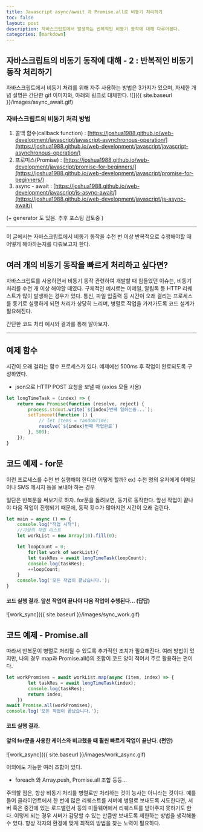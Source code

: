 ```yaml
---
title: Javascript async/await 과 Promise.all로 비동기 처리하기
toc: false
layout: post
description: 자바스크립트에서 발생하는 반복적인 비동기 동작에 대해 다루어본다.
categories: [markdown]
---
```

## 자바스크립트의 비동기 동작에 대해 - 2 : 반복적인 비동기 동작 처리하기

자바스크립트에서 비동기 처리를 위해 자주 사용하는 방법은 3가지가 있으며, 자세한 개념 설명은 간단한 gif 이미지와, 아래의 링크로 대체한다. 
![]({{ site.baseurl }}/images/async_await.gif)

### 자바스크립트의 비동기 처리 방법

1. 콜백 함수(callback function) : [https://joshua1988.github.io/web-development/javascript/javascript-asynchronous-operation/](https://joshua1988.github.io/web-development/javascript/javascript-asynchronous-operation/)
2. 프로미스(Promise) : [https://joshua1988.github.io/web-development/javascript/promise-for-beginners/](https://joshua1988.github.io/web-development/javascript/promise-for-beginners/)
3. async - await : [https://joshua1988.github.io/web-development/javascript/js-async-await/](https://joshua1988.github.io/web-development/javascript/js-async-await/)

(+ generator 도 있음. 추후 포스팅 검토중 )

---

이 글에서는 자바스크립트에서 비동기 동작을 수천 번 이상 반복적으로 수행해야할 때 어떻게 해야하는지를 다뤄보고자 한다.

## 여러 개의 비동기 동작을 빠르게 처리하고 싶다면?

자바스크립트를 사용하면서 비동기 동작 관련하여 개발할 때 힘들었던 이슈는, 비동기 처리를 수천 개 이상 해야할 때였다. 구체적인 예시로는 이메일, 알림톡 등 HTTP 리퀘스트가 많이 발생하는 경우가 있다. 통신, 파일 입출력 등 시간이 오래 걸리는 프로세스를 동기로 실행하게 되면 처리가 상당히 느리며, 병렬로 작업을 가져가도록 코드 설계가 필요해진다.

간단한 코드 처리 예시와 결과를 통해 알아보자.

---

## 예제 함수
시간이 오래 걸리는 함수 프로세스가 있다. 예제에선 500ms 후 작업이 완료되도록 구성하였다.

- json으로 HTTP POST 요청을 보낼 때 (axios 모듈 사용)

```jsx
let longTimeTask = (index) => {
    return new Promise(function (resolve, reject) {
        process.stdout.write(`${index}번째 일하는중...`);
        setTimeout(function () {
            // let items = randomTime;
            resolve(`${index}번째 작업완료`)
        }, 500);
    });
}
```

## 코드 예제 - for문
이런 프로세스를 수천 번 실행해야 한다면 어떻게 할까? 
ex) 수천 명의 유저에게 이메일이나 SMS 메시지 등을 보내야 하는 경우

일단은 반복문을 써보기로 하자. for문을 돌려보면, 동기로 동작한다. 앞선 작업이 끝나야 다음 작업이 진행되기 때문에, 동작 횟수가 많아지면 시간이 오래 걸린다.

```jsx
let main = async () => {
    console.log("작업 시작");
    //가상의 작업 리스트
    let workList = new Array(10).fill(0);

    let loopCount = 0;
		for(let work of workList){
        let taskRes = await longTimeTask(loopCount);
        console.log(taskRes);
        ++loopCount;
    }
    console.log('모든 작업이 끝났습니다.');
}
```

#### 코드 실행 결과. 앞선 작업이 끝나야 다음 작업이 수행된다... (답답)
![work_sync]({{ site.baseurl }}/images/sync_work.gif)

## 코드 예제 - Promise.all
따라서 반복문이 병렬로 처리될 수 있도록 추가적인 조치가 필요해진다. 여러 방법이 있지만, 나의 경우 map과 Promise.all()의 조합이 코드 양이 적어서 주로 활용하는 편이다.

```jsx
let workPromises = await workList.map(async (item, index) => {
        let taskRes = await longTimeTask(index);
        console.log(taskRes);
        return index;
    })
await Promise.all(workPromises);
console.log('모든 작업이 끝났습니다.');
```

#### 코드 실행 결과. 
#### 앞의 for문을 사용한 케이스와 비교했을 때 훨씬 빠르게 작업이 끝난다. (편안)
![work_async]({{ site.baseurl }}/images/work_async.gif)

이외에도 가능한 여러 조합이 있다.
- foreach 와 Array.push, Promise.all 조합 등등...

주의할 점은, 항상 비동기 처리를 병렬로만 처리하는 것이 능사는 아니라는 것이다. 예를 들어 클라이언트에서 한 번에 많은 리퀘스트를 서버에 병렬로 보내도록 시도한다면, 서버 혹은 중간에 있는 로드밸런서 등의 미들웨어에서 리퀘스트를 받아주지 못하기도 한다. 이렇게 되는 경우 서버가 감당할 수 있는 만큼만 보내도록 제한하는 방법을 생각해볼 수 있다. 항상 각자의 환경에 맞게 최적의 방법을 찾는 노력이 필요하다.
